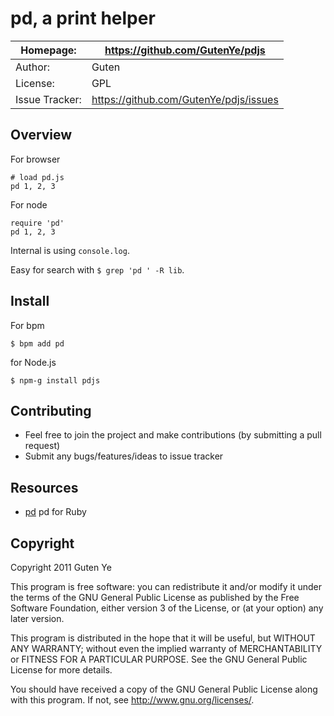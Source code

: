 pd, a print helper
========================

| Homepage:      |  https://github.com/GutenYe/pdjs       |
|----------------|------------------------------------------------------       |
| Author:	       | Guten                                                 |
| License:       | GPL                                                |
| Issue Tracker: | https://github.com/GutenYe/pdjs/issues |

Overview
--------

For browser

	# load pd.js
	pd 1, 2, 3


For node

	require 'pd'
	pd 1, 2, 3


Internal is using `console.log`.

Easy for search with `$ grep 'pd ' -R lib`.


Install
----------

For bpm

	$ bpm add pd

for Node.js

	$ npm-g install pdjs

Contributing
-------------

* Feel free to join the project and make contributions (by submitting a pull request)
* Submit any bugs/features/ideas to issue tracker

Resources
---------

* [pd](http://github.com/GutenYe/pd) pd for Ruby

Copyright
---------

Copyright 2011 Guten Ye

This program is free software: you can redistribute it and/or modify
it under the terms of the GNU General Public License as published by
the Free Software Foundation, either version 3 of the License, or
(at your option) any later version.

This program is distributed in the hope that it will be useful,
but WITHOUT ANY WARRANTY; without even the implied warranty of
MERCHANTABILITY or FITNESS FOR A PARTICULAR PURPOSE.  See the
GNU General Public License for more details.

You should have received a copy of the GNU General Public License
along with this program.  If not, see <http://www.gnu.org/licenses/>.
